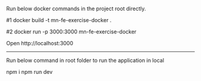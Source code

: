Run below docker commands in the project root directly.

#1 docker build -t mn-fe-exercise-docker .

#2 docker run -p 3000:3000 mn-fe-exercise-docker

Open http://localhost:3000


-------------------------------
Run below command in root folder to run the application in local

npm i
npm run dev